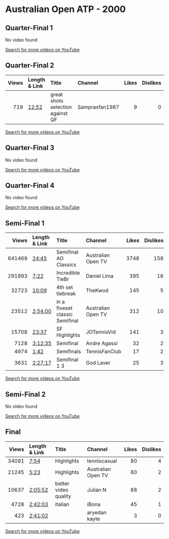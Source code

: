
# Australian Open ATP - 2000

## Quarter-Final 1
No video found

[Search for more videos on YouTube](https://www.youtube.com/results?search_query=%22australian+open%22+%22Agassi%22+%22Arazi%22+%222000%22+%22highlights%22)     

## Quarter-Final 2
|   Views | Length & Link                                        | Title                                | Channel        |   Likes |   Dislikes |
|--------:|:-----------------------------------------------------|:-------------------------------------|:---------------|--------:|-----------:|
|     719 | [12:52](https://www.youtube.com/watch?v=cJSTgoyEk9s) | great shots selection against     QF | Samprasfan1987 |       9 |          0 |

[Search for more videos on YouTube](https://www.youtube.com/results?search_query=%22australian+open%22+%22Sampras%22+%22Woodruff%22+%222000%22+%22highlights%22)     

## Quarter-Final 3
No video found

[Search for more videos on YouTube](https://www.youtube.com/results?search_query=%22australian+open%22+%22Norman%22+%22Kiefer%22+%222000%22+%22highlights%22)     

## Quarter-Final 4
No video found

[Search for more videos on YouTube](https://www.youtube.com/results?search_query=%22australian+open%22+%22Kafelnikov%22+%22Aynaoui%22+%222000%22+%22highlights%22)     

## Semi-Final 1
|   Views | Length & Link                                          | Title                             | Channel            |   Likes |   Dislikes |
|--------:|:-------------------------------------------------------|:----------------------------------|:-------------------|--------:|-----------:|
|  641469 | [24:45](https://www.youtube.com/watch?v=vibCy8AFSmk)   | Semifinal  AO Classics            | Australian Open TV |    3748 |        158 |
|  291993 | [7:22](https://www.youtube.com/watch?v=aIkQu9KGRt4)    | Incredible TieBr                  | Daniel Lima        |     395 |         16 |
|   32723 | [10:09](https://www.youtube.com/watch?v=uXWBjfRsbgs)   | 4th set tiebreak                  | TheKwod            |     145 |          5 |
|   23512 | [2:54:00](https://www.youtube.com/watch?v=6ACFmPyN80g) | in a fiveset classic    Semifinal | Australian Open TV |     312 |         10 |
|   15708 | [23:37](https://www.youtube.com/watch?v=VidDNY7PWdg)   | SF Highlights                     | JOTennisVid        |     141 |          3 |
|    7128 | [3:12:35](https://www.youtube.com/watch?v=vv0DMUOstfU) | Semifinal                         | Andre Agassi       |      32 |          2 |
|    4974 | [1:42](https://www.youtube.com/watch?v=khgvCuHPQx8)    | Semifinals                        | TennisFanClub      |      17 |          2 |
|    3631 | [2:27:17](https://www.youtube.com/watch?v=mLH1ow2kWvI) | Semifinal      1  3               | God Laver          |      25 |          3 |

[Search for more videos on YouTube](https://www.youtube.com/results?search_query=%22australian+open%22+%22Agassi%22+%22Sampras%22+%222000%22+%22highlights%22)     

## Semi-Final 2
No video found

[Search for more videos on YouTube](https://www.youtube.com/results?search_query=%22australian+open%22+%22Kafelnikov%22+%22Norman%22+%222000%22+%22highlights%22)     

## Final
|   Views | Length & Link                                          | Title                | Channel            |   Likes |   Dislikes |
|--------:|:-------------------------------------------------------|:---------------------|:-------------------|--------:|-----------:|
|   34091 | [7:54](https://www.youtube.com/watch?v=TqE0_uHQOpg)    | Highlights           | tenniscasual       |      80 |          4 |
|   21245 | [5:23](https://www.youtube.com/watch?v=p_0HDlVkwKY)    | Highlights           | Australian Open TV |      80 |          2 |
|   10637 | [2:05:52](https://www.youtube.com/watch?v=5c5sG5OR7tE) | better video quality | Julian N           |      88 |          2 |
|    4728 | [2:42:03](https://www.youtube.com/watch?v=Zhsffh-_AXg) | italian              | iBona              |      45 |          1 |
|     423 | [2:41:02](https://www.youtube.com/watch?v=UKmbVdTs8ts) |                      | aryedan kayte      |       3 |          0 |

[Search for more videos on YouTube](https://www.youtube.com/results?search_query=%22australian+open%22+%22Agassi%22+%22Kafelnikov%22+%222000%22+%22highlights%22)     
